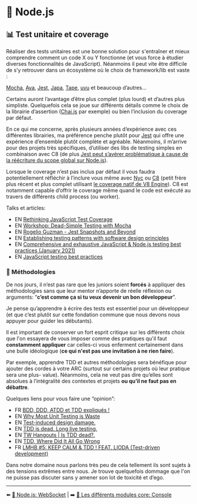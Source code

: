 # 🐢 Node.js

## 📊 Test unitaire et coverage

Réaliser des tests unitaires est une bonne solution pour s'entraîner et mieux comprendre comment un code X ou Y fonctionne (et vous force à étudier diverses fonctionnalités de JavaScript). Néanmoins il peut vite être difficile de s’y retrouver dans un écosystème où le choix de framework/lib est vaste :

[Mocha](https://mochajs.org/), [Ava](https://github.com/avajs/ava), [Jest](https://jestjs.io/), [Japa](https://github.com/thetutlage/japa), [Tape](https://www.npmjs.com/package/tape), [uvu](https://github.com/lukeed/uvu) et beaucoup d’autres...

Certains auront l’avantage d’être plus complet (plus lourd) et d’autres plus simpliste. Quelquefois cela se joue sur différents détails comme le choix de la librairie d’assertion ([Chai.js](https://www.chaijs.com/) par exemple) ou bien l’inclusion du coverage par défaut.

En ce qui me concerne, après plusieurs années d’expérience avec ces différentes librairies, ma préférence penche plutôt pour [Jest](https://jestjs.io/) qui offre une expérience d’ensemble plutôt complète et agréable. Néanmoins, il m’arrive pour des projets très spécifiques, d’utiliser des libs de testing simples en combinaison avec C8 (de plus [Jest peut s’avérer problématique à cause de la réécriture du scope global sur Node.js](https://github.com/facebook/jest/issues/2549)).

Lorsque le coverage n’est pas inclus par défaut il vous faudra potentiellement réfléchir à l’inclure vous même avec [Nyc](https://github.com/istanbuljs/nyc) ou [C8](https://github.com/bcoe/c8) (petit frère plus récent et plus complet utilisant [le coverage natif de V8 Engine](https://v8.dev/blog/javascript-code-coverage)). C8 est notamment capable d’offrir le coverage même quand le code est exécuté au travers de différents child process (ou worker).

Talks et articles:

- EN [Rethinking JavaScript Test Coverage](https://v8.dev/blog/javascript-code-coverage)
- EN [Workshop: Dead-Simple Testing with Mocha](https://www.youtube.com/watch?v=JhQ-PuwoWAE&list=PLyspMSh4XhLP-mqulUMcaqTbLo-ZJxSX5&index=24)
- EN [Rogelio Guzman - Jest Snapshots and Beyond](https://www.youtube.com/watch?v=HAuXJVI_bUs&feature=emb_logo)
- EN [Establishing testing patterns with software design principles](https://www.youtube.com/watch?v=_pnW-JjmyXE&feature=emb_logo)
- EN [Comprehensive and exhaustive JavaScript & Node.js testing best practices (January 2021)](https://github.com/goldbergyoni/javascript-testing-best-practices)
- EN [JavaScript testing best practices](https://github.com/goldbergyoni/javascript-testing-best-practices)

### 💃 Méthodologies

De nos jours, il n’est pas rare que les juniors soient **forcés** à appliquer des méthodologies sans que leur mentor n’apporte de réelle réflexion ou arguments: “**c’est comme ça si tu veux devenir un bon développeur**”.

Je pense qu’apprendre à écrire des tests est essentiel pour un développeur (et que c’est plutôt sur cette fondation commune que nous devons nous appuyer pour guider les débutants).

Il est important de conserver un fort esprit critique sur les différents choix que l'on essayera de vous imposer comme des pratiques qu'il faut **constamment appliquer** car celles-ci vous enferment certainement dans une bulle idéologique (**ce qui n'est pas une invitation à ne rien faire**).

Par exemple, apprendre TDD et autres méthodologies sera bénéfique pour ajouter des cordes à votre ARC (surtout sur certains projets où leur pratique sera une plus- value). Néanmoins, cela ne veut pas dire qu’elles sont absolues à l’intégralité des contextes et projets **ou qu’il ne faut pas en débattre**.

Quelques liens pour vous faire une “opinion”:

- FR [BDD, DDD, ATDD et TDD expliqués !](https://www.youtube.com/watch?v=jxBmKvS7lAo)
- EN [Why Most Unit Testing is Waste](https://rbcs-us.com/documents/Why-Most-Unit-Testing-is-Waste.pdf)
- EN [Test-induced design damage.](https://dhh.dk/2014/test-induced-design-damage.html)
- EN [TDD is dead. Long live testing.](https://dhh.dk/2014/tdd-is-dead-long-live-testing.html)
- EN [TW Hangouts | Is TDD dead?.](https://www.youtube.com/watch?v=z9quxZsLcfo)
- EN [TDD, Where Did It All Go Wrong](https://www.youtube.com/watch?v=EZ05e7EMOLM)
- FR [LMHB #5: KEEP CALM & TDD ! FEAT. LIODA (Test-driven development)](https://www.youtube.com/watch?v=sFTgS0qxNa0)

Dans notre domaine nous parlons très peu de cela tellement ils sont sujets à des tensions extrêmes entre nous. Je trouve quelquefois dommage que l'on ne puisse pas discuter sans y amener son lot de toxicité et d’ego.

---

⬅️ [🐢 Node.js: WebSocket](./11-websocket.md) |
➡️ [🌟 Les différents modules core: Console](./core-modules/1-console.md)
